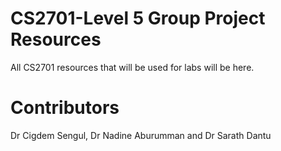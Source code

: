 # CS2701-Level 5 Group Project Resources
All CS2701 resources that will be used for labs will be here. 

# Contributors

Dr Cigdem Sengul, Dr Nadine Aburumman and Dr Sarath Dantu

